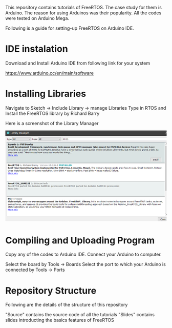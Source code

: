 This repository contains tutorials of FreeRTOS. The case study for them is Arduino. The reason for using Arduinos was their popularity. All the codes were tested on Arduino Mega.

Following is a guide for setting-up FreeRTOS on Arduino IDE.

# IDE instalation
Download and Install Arduino IDE from following link for your system

https://www.arduino.cc/en/main/software

# Installing Libraries
Navigate to Sketch -> Include Library -> manage Libraries
Type in RTOS and Install the FreeRTOS library by Richard Barry

Here is a screenshot of the Library Manager 

![FreeRTOS_lib](image/FreeRTOS_lib.png)

# Compiling and Uploading Program
Copy any of the codes to Arduino IDE. Connect your Arduino to computer. 

Select the board by Tools -> Boards
Select the port to which your Arduino is connected by Tools -> Ports

# Repository Structure
Following are the details of the structure of this repository

"Source" contains the source code of all the tutorials
"Slides" contains slides introducting the basics features of FreeRTOS

